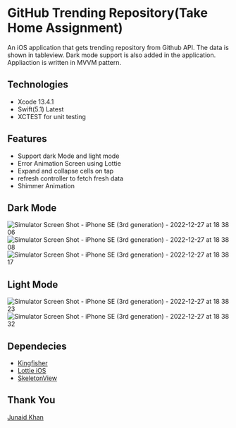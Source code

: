 # GitHub Trending Repository(Take Home Assignment)


An iOS application that gets trending repository from Github API. The data is shown in tableview. Dark mode support is also added in the application. Appliaction is written in MVVM pattern.


## Technologies
- Xcode 13.4.1
- Swift(5.1) Latest
- XCTEST for unit testing 

## Features
- Support dark Mode and light mode
- Error Animation Screen using Lottie
- Expand and collapse cells on tap
- refresh controller to fetch fresh data
- Shimmer Animation

## Dark Mode 
![Simulator Screen Shot - iPhone SE (3rd generation) - 2022-12-27 at 18 38 06](https://user-images.githubusercontent.com/25044194/209674875-b733377c-efc5-41cd-a8e4-4b834cc2ebb2.png)
![Simulator Screen Shot - iPhone SE (3rd generation) - 2022-12-27 at 18 38 08](https://user-images.githubusercontent.com/25044194/209674885-a8a567b6-1837-418a-86a9-258a6a60b638.png)
![Simulator Screen Shot - iPhone SE (3rd generation) - 2022-12-27 at 18 38 17](https://user-images.githubusercontent.com/25044194/209674892-e14121ea-b407-4de1-9d3e-48ee6b9cf4cb.png)
## Light Mode
![Simulator Screen Shot - iPhone SE (3rd generation) - 2022-12-27 at 18 38 23](https://user-images.githubusercontent.com/25044194/209675113-c77f7e52-2da7-497d-baed-588c9dec2785.png)
![Simulator Screen Shot - iPhone SE (3rd generation) - 2022-12-27 at 18 38 32](https://user-images.githubusercontent.com/25044194/209675118-84dc7a1d-8e0c-462a-99f2-fd53856737dc.png)
## Dependecies 
- [Kingfisher](https://github.com/onevcat/Kingfisher)
- [Lottie iOS](https://github.com/airbnb/lottie-ios)
- [SkeletonView](https://github.com/Juanpe/SkeletonView)


## Thank You
[Junaid Khan](https://github.com/Junaidkhan123)
